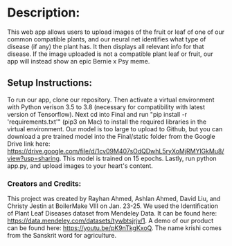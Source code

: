 # Description:
This web app allows users to upload images of the fruit or leaf of one of our common compatible plants, and our neural net identifies what type of disease (if any) the plant has. It then displays all relevant info for that disease. If the image uploaded is not a compatible plant leaf or fruit, our app will instead show an epic Bernie x Psy meme.

## Setup Instructions:
To run our app, clone our repository. Then activate a virtual environment with Python verison 3.5 to 3.8 (necessary for compatibility with latest version of Tensorflow). Next cd into Final and run "pip install -r 'requirements.txt'" (pip3 on Mac) to install the required libraries in the virtual environment. Our model is too large to upload to Github, but you can download a pre trained model into the Final/static folder from the Google Drive link here: https://drive.google.com/file/d/1cv09M407sOdQDwhL5ryXoMjRMYlGkMu8/view?usp=sharing. This model is trained on 15 epochs. Lastly, run python app.py, and upload images to your heart's content.

### Creators and Credits: 
This project was created by Rayhan Ahmed, Ashlan Ahmed, David Liu, and Christy Jestin at BoilerMake VIII on Jan. 23-25. We used the Identification of Plant Leaf Diseases dataset from Mendeley Data. It can be found here: https://data.mendeley.com/datasets/tywbtsjrjv/1. A demo of our product can be found here: https://youtu.be/pK9nTkgKxoQ. The name krishi comes from the Sanskrit word for agriculture.
